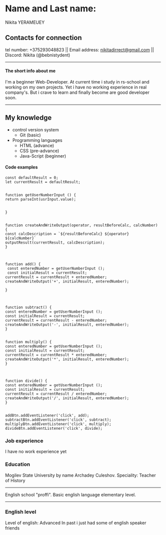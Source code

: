 # Name and Last name:
Nikita YERAMEUEY 
## Contacts for connection 
tel number: +375293048823 || 
Email address: nikitadirrect@gmail.com ||
Discord: Nikita (@bebnistydent)
*************************************************************************************************
#### The short info about me
I'm a beginner Web-Developer. At current time i study in rs-school and working on my own projects.
Yet i have no working experience in real company's. But i crave to learn and finally become are good
developer soon.
***************************************************************************************************
## My knowledge 
* control version system 
    + Git (basic) 
* Programming languages 
   + HTML (advance)
   + CSS (pre-advance)
   + Java-Script (beginner)

#### Code examples 


   ```
const defaultResult = 0;
let currentResult = defaultResult;


function getUserNumberInput () {
return parseInt(usrInput.value);


}


function createAndWriteOutput(operator, resultBeforeCalc, calcNumber) {
const calcDescription = `${resultBeforeCalc} ${operator} ${calcNumber}`
outputResult(currentResult, calcDescription);
}



function add() {
    const enteredNumber = getUserNumberInput ();
    const initialResult = currentResult;
  currentResult = currentResult + enteredNumber;
  createAndWriteOutput('+', initialResult, enteredNumber);

}



function subtract() {
  const enteredNumber = getUserNumberInput ();
  const initialResult = currentResult;
currentResult = currentResult - enteredNumber;
createAndWriteOutput('-', initialResult, enteredNumber);
}


function multiply() {
  const enteredNumber = getUserNumberInput ();
  const initialResult = currentResult;
currentResult = currentResult * enteredNumber;
createAndWriteOutput('*', initialResult, enteredNumber);
}



function divide() {
  const enteredNumber = getUserNumberInput ();
  const initialResult = currentResult;
currentResult = currentResult / enteredNumber;
createAndWriteOutput('/', initialResult, enteredNumber);
}

```
```

addBtn.addEventListener('click', add);
subtractBtn.addEventListener('click', subtract);
multiplyBtn.addEventListener('click', multiply);
divideBtn.addEventListener('click', divide);

``` 
### Job experience

I have no work experience yet

### Education 
Mogilev State University by name Archadey Culeshov.
Speciality: Teacher of History 
***
English school "proffi".
Basic english language elementary level.
***
### English level
Level of english: Advanced 
In past i just had some of english speaker friends